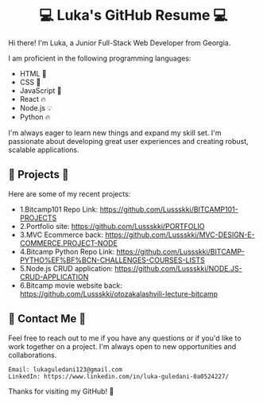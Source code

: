 <h1 align="center">💻 Luka's GitHub Resume 💻</h1>
Hi there! I'm Luka, a Junior Full-Stack Web Developer from Georgia.

I am proficient in the following programming languages:

  - HTML 📝
  - CSS 🎨
  - JavaScript 🚀
  - React 🔥
  - Node.js 💡
  - Python 🔥
   
I'm always eager to learn new things and expand my skill set. I'm passionate about developing great user experiences and creating robust, scalable applications.

 ## 🚀 Projects 🚀
Here are some of my recent projects:
   - 1.Bitcamp101 Repo Link: https://github.com/Lussskki/BITCAMP101-PROJECTS
   - 2.Portfolio site: https://github.com/Lussskki/PORTFOLIO
   - 3.MVC Ecommerce back: https://github.com/Lussskki/MVC-DESIGN-E-COMMERCE.PROJECT-NODE
   - 4.Bitcamp Python Repo Link: https://github.com/Lussskki/BITCAMP-PYTHO%EF%BF%BCN-CHALLENGES-COURSES-LISTS
   - 5.Node.js CRUD application: https://github.com/Lussskki/NODE.JS-CRUD-APPLICATION
   - 6.Bitcamp movie website back: https://github.com/Lussskki/otozakalashvili-lecture-bitcamp 

 ## 💬 Contact Me 💬
Feel free to reach out to me if you have any questions or if you'd like to work together on a project. I'm always open to new opportunities and collaborations.

    Email: lukaguledani123@gmail.com    
    LinkedIn: https://www.linkedin.com/in/luka-guledani-0a0524227/
   Thanks for visiting my GitHub! 🙌

